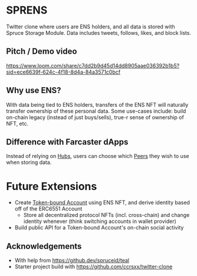 # SPRENS

Twitter clone where users are ENS holders, and all data is stored with Spruce Storage Module. Data includes tweets, follows, likes, and block lists.

## Pitch / Demo video

https://www.loom.com/share/c7dd2b9d45d14dd8905aae036392b1b5?sid=ece6639f-624c-4f18-8d4a-84a3571c0bcf


## Why use ENS?

With data being tied to ENS holders, transfers of the ENS NFT will naturally transfer ownership of these personal data. Some use-cases include: build on-chain legacy (instead of just buys/sells), true-r sense of ownership of NFT, etc.

## Difference with Farcaster dApps

Instead of relying on [Hubs](https://docs.farcaster.xyz/protocol/hubs.html), users can choose which [Peers](https://www.sprucekit.dev/kepler/kepler) they wish to use when storing data.

# Future Extensions

- Create [Token-bound Account](https://tokenbound.org/) using ENS NFT, and derive identity based off of the ERC6551 Account
  - Store all decentralized protocol NFTs (incl. cross-chain) and change identity whenever (think switching accounts in wallet provider)
- Build public API for a Token-bound Account's on-chain social activity

## Acknowledgements

- With help from https://github.dev/spruceid/teal
- Starter project build with https://github.com/ccrsxx/twitter-clone

